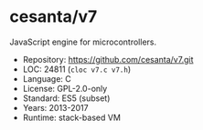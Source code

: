 # cesanta/v7

JavaScript engine for microcontrollers.

* Repository: https://github.com/cesanta/v7.git
* LOC:        24811 (`cloc v7.c v7.h`)
* Language:   C
* License:    GPL-2.0-only
* Standard:   ES5 (subset)
* Years:      2013-2017
* Runtime:    stack-based VM
